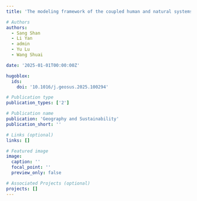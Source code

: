 ```yaml
---
title: 'The modeling framework of the coupled human and natural systems in the Yellow River Basin'

# Authors
authors:
  - Sang Shan
  - Li Yan
  - admin
  - Yu Lu
  - Wang Shuai

date: '2025-01-01T00:00:00Z'

hugoblox:
  ids:
    doi: '10.1016/j.geosus.2025.100294'

# Publication type
publication_types: ['2']

# Publication name
publication: 'Geography and Sustainability'
publication_short: ''

# Links (optional)
links: []

# Featured image
image:
  caption: ''
  focal_point: ''
  preview_only: false

# Associated Projects (optional)
projects: []
---
```

